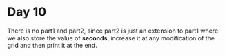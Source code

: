 
# Day 10

There is no part1 and part2, since part2 is just an extension to part1 where we also store the value of **seconds**, increase it at any modification of the grid and then print it at the end.
